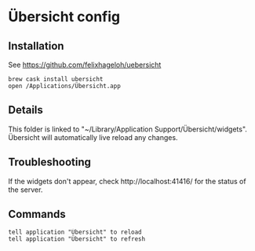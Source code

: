 # Übersicht config

## Installation

See https://github.com/felixhageloh/uebersicht

```
brew cask install ubersicht
open /Applications/Übersicht.app
```

## Details

This folder is linked to "~/Library/Application Support/Übersicht/widgets".
Übersicht will automatically live reload any changes.

## Troubleshooting

If the widgets don't appear, check http://localhost:41416/ for the status of the server.

## Commands

```applescript
tell application "Übersicht" to reload
tell application "Übersicht" to refresh
```

